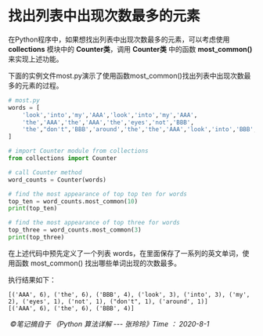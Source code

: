 # 找出列表中出现次数最多的元素

在Python程序中，如果想找出列表中出现次数最多的元素，可以考虑使用 **collections** 模块中的 **Counter类**，调用 **Counter类** 中的函数 **most_common()** 来实现上述功能。

下面的实例文件most.py演示了使用函数most_common()找出列表中出现次数最多的元素的过程。

```python
# most.py
words = [
    'look','into','my','AAA','look','into','my','AAA',
    'the','AAA','the','AAA','the','eyes','not','BBB',
    'the',"don't",'BBB','around','the','the','AAA','look','into','BBB','AAA','BBB','under'
]

# import Counter module from collections
from collections import Counter

# call Counter method
word_counts = Counter(words)

# find the most appearance of top top ten for words
top_ten = word_counts.most_common(10)
print(top_ten)

# find the most appearance of top three for words
top_three = word_counts.most_common(3)
print(top_three)
```

在上述代码中预先定义了一个列表 words，在里面保存了一系列的英文单词，使用函数 most_common() 找出哪些单词出现的次数最多。

执行结果如下：

```text
[('AAA', 6), ('the', 6), ('BBB', 4), ('look', 3), ('into', 3), ('my', 2), ('eyes', 1), ('not', 1), ("don't", 1), ('around', 1)]
[('AAA', 6), ('the', 6), ('BBB', 4)]
```

​																																			*&copy;笔记摘自于 《Python 算法详解 --- 张玲玲》Time ： 2020-8-1*



